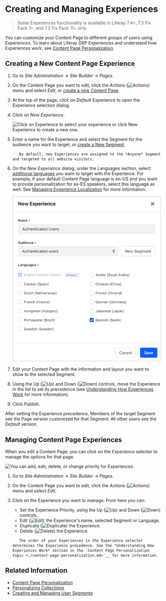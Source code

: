 # Creating and Managing Experiences

> Some Experiences functionality is available in Liferay 7.4+, 7.3 Fix Pack 1+, and 7.2 Fix Pack 11+ only.

You can customize your Content Page to different groups of users using *Experiences*. To learn about Liferay DXP Experiences and understand how Experiences work, see [Content Page Personalization](./content-page-personalization.md).

## Creating a New Content Page Experience

1. Go to *Site Administration* &rarr; *Site Builder* &rarr; *Pages*.

2. On the Content Page you want to edit, click the *Actions* (![Actions](../../../images/icon-actions.png)) menu and select *Edit*, or [create a new Content Page](../../creating-pages/building-and-managing-content-pages/building-content-pages.md).

3. At the top of the page, click on *Default* Experience to open the Experience selection dialog.

4. Click on *New Experience*.

    ![Click on Experience to select your experience or click New Experience to create a new one.](./content-page-personalization/images/01.png)

5. Enter a name for the Experience and select the Segment for the audience you want to target, or [create a New Segment](../segmentation/creating-and-managing-user-segments.md).

    ```note::
       By default, new Experiences are assigned to the *Anyone* Segment and targeted to all website visitors.
    ```

1. On the *New Experience* dialog, under the Languages section, select [additional languages](./content-page-personalization.md#managing-experience-localization) you want to target with the Experience. For example, if your default Content Page language is en-US and you want to provide personalization for es-ES speakers, select this language as well. See [Managing Experience Localization](./content-page-personalization.md#managing-experience-localization) for more information.

    ![Select an existing Segment for the Experience and, opitonally, an additional language](./content-page-personalization/images/02.png)

6. Edit your Content Page with the information and layout you want to show to the selected Segment.

7. Using the Up (![Up](../../../images/icon-angle-up.png)) and Down (![Down](../../../images/icon-angle-down.png)) controls, move the Experience in the list to set its precedence (see [Understanding How Experiences Work](#understanding-how-experiences-work) for more information).
8. Click *Publish*.

After setting the Experience precedence, Members of the target Segment see the Page version customized for that Segment. All other users see the *Default* version.

## Managing Content Page Experiences

When you edit a Content Page, you can click on the *Experience* selector to manage the options for that page.

![You can add, edit, delete, or change priority for Experiences.](./content-page-personalization/images/04.png)

1. Go to *Site Administration* &rarr; *Site Builder* &rarr; *Pages*.
2. On the Content Page you want to edit, click the *Actions* (![Actions](../../../images/icon-actions.png)) menu and select *Edit*.
3. Click on the Experience you want to manage. From here you can:

   - Set the Experience Priority, using the Up (![Up](../../../images/icon-angle-up.png)) and Down (![Down](../../../images/icon-angle-down.png)) controls.
   - Edit (![Edit](../../../images/icon-edit.png)) the Experience's name, selected Segment or Language.
   - Duplicate (![Duplicate](../../../images/icon-copy.png)) the Experience.
   - Delete (![Delete](../../../images/icon-delete.png)) the Experience.

    ```important::
       The order of your Experiences in the Experience selector determines the Experience precedence. See the *Understanding How Experiences Work* section in the `Content Page Personalization topic <./content-page-personalization.md>`__ for more information.
    ```

## Related Information

- [Content Page Personalization](./content-page-personalization.md)
- [Personalizing Collections](./personalizing-collections.md)
- [Creating and Managing User Segments](../segmentation/creating-and-managing-user-segments.md)
